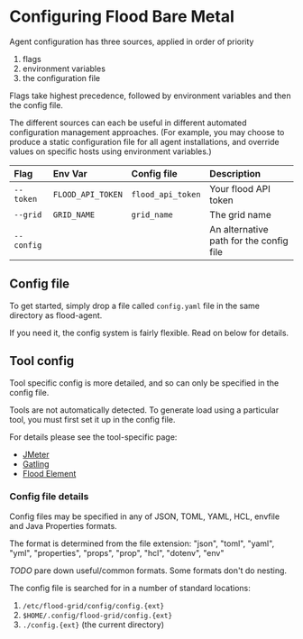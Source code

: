 # Configuring Flood Bare Metal

Agent configuration has three sources, applied in order of priority

1. flags
2. environment variables
3. the configuration file

Flags take highest precedence, followed by environment variables and then the config file.

The different sources can each be useful in different automated configuration management approaches. \(For example, you may choose to produce a static configuration file for all agent installations, and override values on specific hosts using environment variables.\)

| Flag | Env Var | Config file | Description |
| :--- | :--- | :--- | :--- |
| `--token` | `FLOOD_API_TOKEN` | `flood_api_token` | Your flood API token |
| `--grid` | `GRID_NAME` | `grid_name` | The grid name |
| `--config` |  |  | An alternative path for the config file |

## Config file

To get started, simply drop a file called `config.yaml` file in the same directory as flood-agent.

If you need it, the config system is fairly flexible. Read on below for details.

## Tool config

Tool specific config is more detailed, and so can only be specified in the config file.

Tools are not automatically detected. To generate load using a particular tool, you must first set it up in the config file.

For details please see the tool-specific page:

* [JMeter](jmeter.md)
* [Gatling](gatling.md)
* [Flood Element](flood-element.md)

### Config file details

Config files may be specified in any of JSON, TOML, YAML, HCL, envfile and Java Properties formats.

The format is determined from the file extension: "json", "toml", "yaml", "yml", "properties", "props", "prop", "hcl", "dotenv", "env"

_TODO_ pare down useful/common formats. Some formats don't do nesting.

The config file is searched for in a number of standard locations:

1. `/etc/flood-grid/config/config.{ext}`
2. `$HOME/.config/flood-grid/config.{ext}`
3. `./config.{ext}` \(the current directory\)

